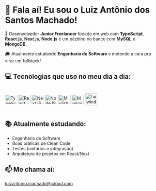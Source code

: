 # 👋 Fala aí! Eu sou o Luiz Antônio dos Santos Machado!

🚀 Desenvolvedor **Junior Freelancer** focado em web com **TypeScript**, **React.js**, **Next.js**, **Node.js** e um pézinho no banco com **MySQL** e **MongoDB**.

🎓 Atualmente estudando **Engenharia de Software** e metendo a cara pra virar um fullstack!

## 💻 Tecnologias que uso no meu dia a dia:

<div style="display: inline_block"><br>
  <img align="center" alt="TypeScript" height="30" width="40" src="https://cdn.jsdelivr.net/gh/devicons/devicon/icons/typescript/typescript-original.svg" />
  <img align="center" alt="React" height="30" width="40" src="https://cdn.jsdelivr.net/gh/devicons/devicon/icons/react/react-original.svg" />
  <img align="center" alt="NextJS" height="30" width="40" src="https://cdn.jsdelivr.net/gh/devicons/devicon/icons/nextjs/nextjs-original.svg" />
  <img align="center" alt="NodeJS" height="30" width="40" src="https://cdn.jsdelivr.net/gh/devicons/devicon/icons/nodejs/nodejs-original.svg" />
  <img align="center" alt="MySQL" height="30" width="40" src="https://cdn.jsdelivr.net/gh/devicons/devicon/icons/mysql/mysql-original-wordmark.svg" />
  <img align="center" alt="MongoDB" height="30" width="40" src="https://cdn.jsdelivr.net/gh/devicons/devicon/icons/mongodb/mongodb-original.svg" />
  <img align="center" alt="TailwindCSS" height="40" width="40" src="https://cdn.jsdelivr.net/gh/devicons/devicon@latest/icons/tailwindcss/tailwindcss-original-wordmark.svg" />
</div>

<br>

## 📚 Atualmente estudando:
- Engenharia de Software
- Boas práticas de Clean Code
- Testes (unitários e integração)
- Arquitetura de projetos em React/Next

## 📫 Me chama aí:
luizantonio.machado@icloud.com
